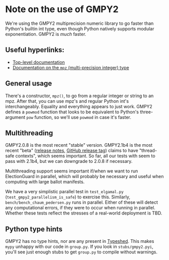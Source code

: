 # Note on the use of GMPY2

We're using the GMPY2 multiprecision numeric library to go faster than Python's builtin int type, even 
though Python natively supports modular exponentiation. GMPY2 is *much* faster.

## Useful hyperlinks:
- [Top-level documentation](https://gmpy2.readthedocs.io/en/latest/index.html)
- [Documentation on the `mpz` (multi-precision integer) type](https://gmpy2.readthedocs.io/en/latest/mpz.html)

## General usage
There's a constructor, `mpz()`, to go from a regular integer or string to an mpz. After
that, you can use mpz's and regular Python int's interchangeably. Equality and
everything appears to just work. GMPY2 defines a `powmod` function that looks to be equivalent
to Python's three-argument `pow` function, so we'll use `powmod` in case it's faster.

## Multithreading
GMPY2.0.8 is the most recent "stable" version.
GMPY2.1b4 is the most recent "beta" 
([release notes](https://gmpy2.readthedocs.io/en/latest/intro.html#enhancements-in-gmpy2-2-1),
[GitHub release tag](https://github.com/aleaxit/gmpy/releases/tag/gmpy2-2.1.0b4))
claims to have "thread-safe contexts", which seems important.
So far, all our tests with seem to pass with 2.1b4, but we can downgrade to 2.0.8 if necessary.

Multithreading support seems important if/when we want to run ElectionGuard in parallel,
which will probably be necessary and useful when computing with large ballot manifests.

We have a very simplistic parallel test in `test_elgamal.py` (`test_gmpy2_parallelism_is_safe`) to exercise this.
Similarly, `bench/bench_chaum_pedersen.py` runs in parallel. Either of these will detect
any computational errors, if they were to occur when running in parallel.
Whether these tests reflect the stresses of a real-world deployment is TBD.

## Python type hints
GMPY2 has no type hints, nor are any present in [Typeshed](https://github.com/python/typeshed).
This makes `mypy` unhappy with our code in `group.py`. If you look in `stubs/gmpy2.pyi`, you'll see
just enough stubs to get `group.py` to compile without warnings.
